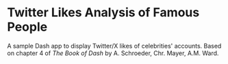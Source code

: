 # Twitter Likes Analysis of Famous People
A sample Dash app to display Twitter/X likes of celebrities' accounts. Based on chapter 4 of *The Book of Dash* by A. Schroeder, Chr. Mayer, A.M. Ward.

